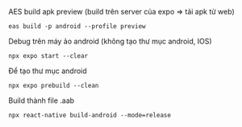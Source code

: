 AES build apk preview (build trên server của expo => tải apk từ web)

`eas build -p android --profile preview`

Debug trên máy ảo android (không tạo thư mục android, IOS)

`npx expo start --clear`

Để tạo thư mục android

`npx expo prebuild --clean`

Build thành file .aab

`npx react-native build-android --mode=release`


